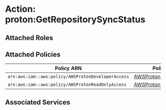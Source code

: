 # Action: proton:GetRepositorySyncStatus

## Attached Roles

## Attached Policies

| Policy ARN | Policy Name |
|------------|-------------|
| `arn:aws:iam::aws:policy/AWSProtonDeveloperAccess` | [AWSProtonDeveloperAccess](../policies.md#awsprotondeveloperaccess) |
| `arn:aws:iam::aws:policy/AWSProtonReadOnlyAccess` | [AWSProtonReadOnlyAccess](../policies.md#awsprotonreadonlyaccess) |

## Associated Services

